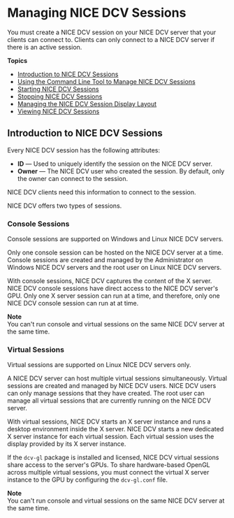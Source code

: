 # Managing NICE DCV Sessions<a name="managing-sessions"></a>

You must create a NICE DCV session on your NICE DCV server that your clients can connect to\. Clients can only connect to a NICE DCV server if there is an active session\.

**Topics**
+ [Introduction to NICE DCV Sessions](#managing-sessions-intro)
+ [Using the Command Line Tool to Manage NICE DCV Sessions](managing-sessions-cli.md)
+ [Starting NICE DCV Sessions](managing-sessions-start.md)
+ [Stopping NICE DCV Sessions](managing-sessions-lifecycle-stop.md)
+ [Managing the NICE DCV Session Display Layout](managing-session-display.md)
+ [Viewing NICE DCV Sessions](managing-sessions-lifecycle-view.md)

## Introduction to NICE DCV Sessions<a name="managing-sessions-intro"></a>

Every NICE DCV session has the following attributes:
+ **ID** — Used to uniquely identify the session on the NICE DCV server\.
+ **Owner** — The NICE DCV user who created the session\. By default, only the owner can connect to the session\.

NICE DCV clients need this information to connect to the session\.

NICE DCV offers two types of sessions\.

### Console Sessions<a name="managing-sessions-intro-console"></a>

Console sessions are supported on Windows and Linux NICE DCV servers\.

Only one console session can be hosted on the NICE DCV server at a time\. Console sessions are created and managed by the Administrator on Windows NICE DCV servers and the root user on Linux NICE DCV servers\. 

With console sessions, NICE DCV captures the content of the X server\. NICE DCV console sessions have direct access to the NICE DCV server's GPU\. Only one X server session can run at a time, and therefore, only one NICE DCV console session can run at at time\.

**Note**  
You can't run console and virtual sessions on the same NICE DCV server at the same time\.

### Virtual Sessions<a name="managing-sessions-intro-virtual"></a>

Virtual sessions are supported on Linux NICE DCV servers only\.

A NICE DCV server can host multiple virtual sessions simultaneously\. Virtual sessions are created and managed by NICE DCV users\. NICE DCV users can only manage sessions that they have created\. The root user can manage all virtual sessions that are currently running on the NICE DCV server\.

With virtual sessions, NICE DCV starts an X server instance and runs a desktop environment inside the X server\. NICE DCV starts a new dedicated X server instance for each virtual session\. Each virtual session uses the display provided by its X server instance\.

If the `dcv-gl` package is installed and licensed, NICE DCV virtual sessions share access to the server's GPUs\. To share hardware\-based OpenGL across multiple virtual sessions, you must connect the virtual X server instance to the GPU by configuring the `dcv-gl.conf` file\.

**Note**  
You can't run console and virtual sessions on the same NICE DCV server at the same time\.